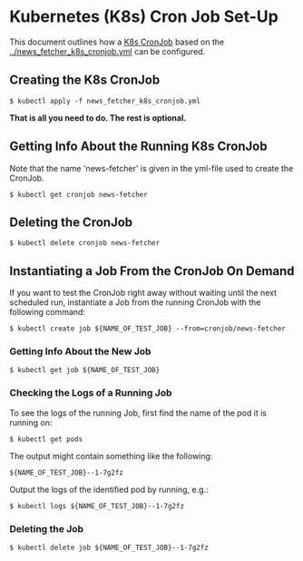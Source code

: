 # Kubernetes (K8s) Cron Job Set-Up

This document outlines how a [K8s CronJob](https://kubernetes.io/docs/concepts/workloads/controllers/cron-jobs) based on the [../news_fetcher_k8s_cronjob.yml](../news_fetcher_k8s_cronjob.yml) can be configured.

## Creating the K8s CronJob

```shell
$ kubectl apply -f news_fetcher_k8s_cronjob.yml
```

**That is all you need to do. The rest is optional.**

## Getting Info About the Running K8s CronJob

Note that the name 'news-fetcher' is given in the yml-file used to create the CronJob.

```shell
$ kubectl get cronjob news-fetcher
```

## Deleting the CronJob

```shell
$ kubectl delete cronjob news-fetcher
```

## Instantiating a Job From the CronJob On Demand

If you want to test the CronJob right away without waiting until the next scheduled run, instantiate a Job from the running CronJob with the following command:

```shell
$ kubectl create job ${NAME_OF_TEST_JOB} --from=cronjob/news-fetcher
```

### Getting Info About the New Job

```shell
$ kubectl get job ${NAME_OF_TEST_JOB}
```

### Checking the Logs of a Running Job

To see the logs of the running Job, first find the name of the pod it is running on:

```shell
$ kubectl get pods
```

The output might contain something like the following:

```shell
${NAME_OF_TEST_JOB}--1-7g2fz
```

Output the logs of the identified pod by running, e.g.:

```shell
$ kubectl logs ${NAME_OF_TEST_JOB}--1-7g2fz
```

### Deleting the Job

```shell
$ kubectl delete job ${NAME_OF_TEST_JOB}--1-7g2fz
```
